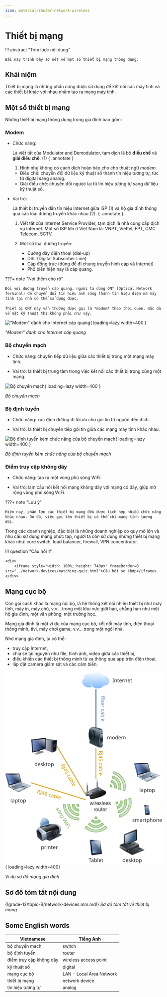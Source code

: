 ```yaml
---
icon: material/router-network-wireless
---
```


# Thiết bị mạng

!!! abstract "Tóm lược nội dung"

    Bài này trình bày sơ nét về một số thiết bị mạng thông dụng.

## Khái niệm

Thiết bị mạng là những phần cứng được sử dụng để kết nối các máy tính và các thiết bị khác với nhau nhằm tạo ra mạng máy tính.

## Một số thiết bị mạng

Những thiết bị mạng thông dụng trong gia đình bao gồm:

### Modem

- Chức năng:

    Là viết tắt của Modulator and Demodulator, tạm dịch là bộ **điều chế** và **giải điều chế**. (1)
    { .annotate }

    1. Hình như không có cách dịch hoàn hảo cho cho thuật ngữ *modem*.

    - Điều chế: chuyển đổi dữ liệu kỹ thuật số thành tín hiệu tương tự, tức từ digital sang analog.
    - Giải điều chế: chuyển đổi ngược lại từ tín hiệu tương tự sang dữ liệu kỹ thuật số.

- Vai trò:

    Là thiết bị truyền dẫn tín hiệu Internet giữa ISP (1) và hộ gia đình thông qua các loại đường truyền khác nhau (2).
    { .annotate }

    1.  Viết tắt của Internet Service Provider, tạm dịch là nhà cung cấp dịch vụ Internet. Một số ISP lớn ở Việt Nam là: VNPT, Viettel, FPT, CMC Telecom, SCTV.

    2.  Một số loại đường truyền:
    
        - Đường dây điện thoại (dial-up)
        - DSL (Digital Subscriber Line)
        - Cáp đồng trục (dùng để đi chung truyền hình cáp và Internet)
        - Phổ biến hiện nay là cáp quang.

???+ note "Nói thêm cho rõ"

    Đối với đường truyền cáp quang, người ta dùng ONT (Optical Network Terminal) để chuyển đổi tín hiệu ánh sáng thành tín hiệu điện mà máy tính tại nhà có thể sử dụng được.

    Thiết bị ONT này vẫn thường được gọi là *modem* theo thói quen, mặc dù về mặt kỹ thuật thì không phải như vậy.

!["Modem" dành cho Internet cáp quang](https://lh3.googleusercontent.com/pw/AP1GczMfxIQNiIEUvlM0W6TBMK01jsAFFx5SESPBJJ0rnC20Kua8CXOvmO6YpJKcOkoqtXzz2aSa2wMJkRw3E_--W6Vwq4KM6uM6XluKUXHQezckqX0s0yzZ=w2400){ loading=lazy width=400 }

*"Modem" dành cho Internet cáp quang*

### Bộ chuyển mạch

- Chức năng: chuyển tiếp dữ liệu giữa các thiết bị trong một mạng máy tính.

- Vai trò: là thiết bị trung tâm trong việc kết nối các thiết bị trong cùng một mạng.

![Bộ chuyển mạch](https://lh3.googleusercontent.com/pw/AP1GczPt_6GYj3uNeC9tkaac2Rt20KWp6EA_pkQRNkuMVT5cTVnceSBzZ4w3YQ_fTboKf8snKXDi1bjgFlRpPchl74CFEGQ_47LjCHo6PfebEG8z_Lki5znM=w2400){ loading=lazy width=400 }

*Bộ chuyển mạch*

### Bộ định tuyến

- Chức năng: xác định đường đi tối ưu cho gói tin từ nguồn đến đích.

- Vai trò: là thiết bị chuyển tiếp gói tin giữa các mạng máy tính khác nhau.

![Bộ định tuyến kèm chức năng của bộ chuyển mạch](https://lh3.googleusercontent.com/pw/AP1GczOvWHS26WmEAaQM8dJK_0zGg454uX0KqbehOKLhH-OURnJHMb7ZMXQ9tLHXVPEmqbbaB8Rixvx-0voGTWg1l2psuuR187c3AbslqjqtFWMTyV1lj_ie=w2400){ loading=lazy width=400 }

*Bộ định tuyến kèm chức năng của bộ chuyển mạch*

### Điểm truy cập không dây

- Chức năng: tạo ra một vùng phủ sóng WiFi.

- Vai trò: làm cầu nối kết nối mạng không dây với mạng có dây, giúp mở rộng vùng phủ sóng WiFi.

???+ note "Lưu ý"

    Hiện nay, phần lớn các thiết bị mạng đều được tích hợp nhiều chức năng khác nhau. Do đó, việc gọi tên thiết bị có thể chỉ mang tính tương đối.

Trong các doanh nghiệp, đặc biệt là những doanh nghiệp có quy mô lớn và nhu cầu sử dụng mạng phức tạp, người ta còn sử dụng những thiết bị mạng khác như: core switch, load balancer, firewall, VPN concentrator.

!!! question "Câu hỏi 1"

    <div>
        <iframe style="width: 100%; height: 740px" frameBorder=0 src="../network-devices/matching-quiz.html">Câu hỏi so khớp</iframe>
    </div>

## Mạng cục bộ

Còn gọi cách khác là mạng nội bộ, là hệ thống kết nối nhiều thiết bị như máy tính, máy in, máy chủ, v.v... trong một khu vực giới hạn, chẳng hạn như một hộ gia đình, một văn phòng, một trường học.

Mạng gia đình là một ví dụ của mạng cục bộ, kết nối máy tính, điện thoại thông minh, tivi, máy chơi game, v.v... trong một ngôi nhà.

Nhờ mạng gia đình, ta có thể:

- truy cập Internet,
- chia sẻ tài nguyên như file, hình ảnh, video giữa các thiết bị,
- điều khiển các thiết bị thông minh từ xa thông qua app trên điện thoại,
- lắp đặt camera giám sát và các cảm biến.

![Ví dụ sơ đồ mạng gia đình](./home-network-diagram.png){ loading=lazy width=400}

*Ví dụ sơ đồ mạng gia đình*

## Sơ đồ tóm tắt nội dung

{!grade-12/topic-B/network-devices.mm.md!}
*Sơ đồ tóm tắt về thiết bị mạng*

## Some English words

| Vietnamese | Tiếng Anh | 
| --- | --- |
| bộ chuyển mạch | switch |
| bộ định tuyến | router |
| điểm truy cập không dây | wireless access point |
| kỹ thuật số | digital |
| mạng cục bộ | LAN - Local Area Network |
| thiết bị mạng | network device |
| tín hiệu tương tự | analog |


